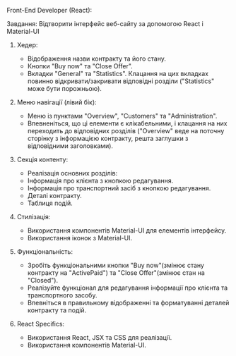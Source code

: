 Front-End Developer (React):

Завдання: Відтворити інтерфейс веб-сайту за допомогою React і Material-UI

1. Хедер:
    - Відображення назви контракту та його стану.
    - Кнопки "Buy now" та "Close Offer".
    - Вкладки "General" та "Statistics". Клацання на цих вкладках повинно відкривати/закривати відповідні розділи ("Statistics" може бути порожньою).

2. Меню навігації (лівий бік):
    - Меню із пунктами "Overview", "Customers" та "Administration".
    - Впевненіться, що ці елементи є клікабельними, і клацання на них переходить до відповідних розділів ("Overview" веде на поточну сторінку з інформацією контракту, решта заглушки з відповідними заголовками).

3. Секція контенту:
    - Реалізація основних розділів:
    - Інформація про клієнта з кнопкою редагування.
    - Інформація про транспортний засіб з кнопкою редагування.
    - Деталі контракту.
    - Таблиця подій.

4. Стилізація:
    - Використання компонентів Material-UI для елементів інтерфейсу.
    - Використання іконок з Material-UI.

5. Функціональність:
    - Зробіть функціональними кнопки "Buy now"(змінює стану контракту на "ActivePaid") та "Close Offer"(змінює стан на "Closed").
    - Реалізуйте функціонал для редагування інформації про клієнта та транспортного засобу.
    - Впевніться в правильному відображенні та форматуванні деталей контракту та подій.

6. React Specifics:
    - Використання React, JSX та CSS для реалізації.
    - Використання компонентів Material-UI.
